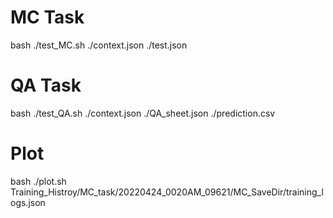 # MC Task

bash ./test_MC.sh ./context.json ./test.json

# QA Task

bash ./test_QA.sh ./context.json ./QA_sheet.json ./prediction.csv

# Plot

bash ./plot.sh Training_Histroy/MC_task/20220424_0020AM_09621/MC_SaveDir/training_logs.json